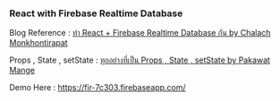 ### React with Firebase Realtime Database

Blog Reference : [ทำ React + Firebase Realtime Database กัน by Chalach Monkhontirapat](https://medium.com/equinox-blog/%E0%B8%A5%E0%B8%AD%E0%B8%87%E0%B9%83%E0%B8%8A%E0%B9%89-react-firebase-realtime-database-%E0%B8%81%E0%B8%B1%E0%B8%99%E0%B9%80%E0%B8%96%E0%B8%AD%E0%B8%B0-30b134b905a8)

Props , State , setState : [ทุกอย่างที่เป็น Props , State , setState by Pakawat Mange](https://medium.com/@pakawatmange/%E0%B8%97%E0%B8%B8%E0%B8%81%E0%B8%AD%E0%B8%A2%E0%B9%88%E0%B8%B2%E0%B8%87%E0%B8%97%E0%B8%B5%E0%B9%88%E0%B9%80%E0%B8%9B%E0%B9%87%E0%B8%99-props-state-setstate-44819fbc5924)

Demo Here : https://fir-7c303.firebaseapp.com/
